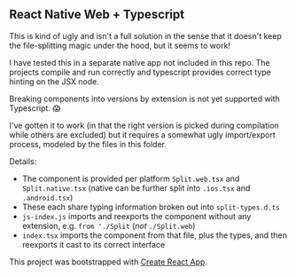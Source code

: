 ## React Native Web + Typescript

This is kind of ugly and isn't a full solution in the sense that it doesn't keep the file-splitting magic under the hood, but it seems to work!

I have tested this in a separate native app not included in this repo. The projects compile and run correctly and typescript provides correct type hinting on the JSX node.

Breaking components into versions by extension is not yet supported with Typescript. :scream:

I've gotten it to work (in that the right version is picked during compilation while others are excluded) but it requires a somewhat ugly import/export process, modeled by the files in this folder.

Details:

* The component is provided per platform `Split.web.tsx` and `Split.native.tsx` (native can be further split into `.ios.tsx` and `.android.tsx`)
* These each share typing information broken out into `split-types.d.ts`
* `js-index.js` imports and reexports the component without any extension, e.g. `from './Split` (_not_ `./Split.web`)
* `index.tsx` imports the component from that file, plus the types, and then reexports it cast to its correct interface


This project was bootstrapped with [Create React App](https://github.com/facebookincubator/create-react-app).
